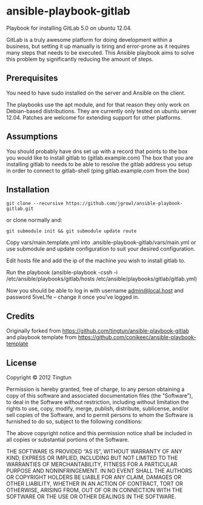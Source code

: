 # ansible-playbook-gitlab

Playbook for installing GitLab 5.0 on ubuntu 12.04.

GitLab is a truly awesome platform for doing development within a business, but setting it up manually is tiring and error-prone as it requires many steps that needs to be executed. This Ansible playbook aims to solve this problem by significantly reducing the amount of steps.

## Prerequisites
You need to have sudo installed on the server and Ansible on the client. 

The playbooks use the apt module, and for that reason they only work on Debian-based distributions. They are currently only tested on ubuntu server 12.04. Patches are welcome for extending support for other platforms. 

## Assumptions
You should probably have dns set up with a record that points to the box you would like to install gitlab to (gitlab.example.com) 
The box that you are installing gitlab to needs to be able to resolve the gitlab address you setup in order to connect to gitlab-shell (ping gitlab.example.com from the box)

## Installation

`git clone --recursive https://github.com/jgrowl/ansible-playbook-gitlab.git` 

or clone normally and:

`git submodule init && git submodule update route`

Copy vars/main.template.yml into .ansible-playbook-gitlab/vars/main.yml or use submodule and update configuration to suit your desired configuration.

Edit hosts file and add the ip of the machine you wish to install gitlab to.

Run the playbook (ansible-playbook -cssh -i /etc/ansible/playbooks/gitlab/hosts /etc/ansible/playbooks/gitlab/gitlab.yml)

Now you should be able to log in with username admin@local.host and password 5iveL!fe – change it once you’ve logged in.

## Credits
Originally forked from https://github.com/tingtun/ansible-playbook-gitlab and playbook template from https://github.com/conikeec/ansible-playbook-template

## License
Copyright © 2012 Tingtun

Permission is hereby granted, free of charge, to any person obtaining a copy of this software and associated documentation files (the “Software”), to deal in the Software without restriction, including without limitation the rights to use, copy, modify, merge, publish, distribute, sublicense, and/or sell copies of the Software, and to permit persons to whom the Software is furnished to do so, subject to the following conditions:

The above copyright notice and this permission notice shall be included in all copies or substantial portions of the Software.

THE SOFTWARE IS PROVIDED “AS IS”, WITHOUT WARRANTY OF ANY KIND, EXPRESS OR IMPLIED, INCLUDING BUT NOT LIMITED TO THE WARRANTIES OF MERCHANTABILITY, FITNESS FOR A PARTICULAR PURPOSE AND NONINFRINGEMENT. IN NO EVENT SHALL THE AUTHORS OR COPYRIGHT HOLDERS BE LIABLE FOR ANY CLAIM, DAMAGES OR OTHER LIABILITY, WHETHER IN AN ACTION OF CONTRACT, TORT OR OTHERWISE, ARISING FROM, OUT OF OR IN CONNECTION WITH THE SOFTWARE OR THE USE OR OTHER DEALINGS IN THE SOFTWARE.
